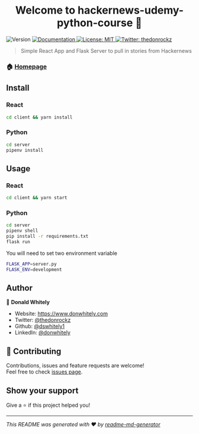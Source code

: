 <h1 align="center">Welcome to hackernews-udemy-python-course 👋</h1>
<p>
  <img alt="Version" src="https://img.shields.io/badge/version-1.0.0-blue.svg?cacheSeconds=2592000" />
  <a href="https://github.com/dswhitely1/hackernews-udemy-python-course/blob/master/README.md" target="_blank">
    <img alt="Documentation" src="https://img.shields.io/badge/documentation-yes-brightgreen.svg" />
  </a>
  <a href="https://github.com/dswhitely1/hackernews-udemy-python-course/blob/master/LICENSE" target="_blank">
    <img alt="License: MIT" src="https://img.shields.io/badge/License-MIT-brightgreen.svg" />
  </a>
  <a href="https://twitter.com/thedonrockz" target="_blank">
    <img alt="Twitter: thedonrockz" src="https://img.shields.io/twitter/follow/thedonrockz.svg?style=social" />
  </a>
</p>

> Simple React App and Flask Server to pull in stories from Hackernews

### 🏠 [Homepage](https://github.com/dswhitely1/hackernews-udemy-python-course/blob/master/README.md)

## Install

### React

```sh
cd client && yarn install
```

### Python
```sh
cd server
pipenv install
```

## Usage

### React

```sh
cd client && yarn start
```

### Python

```sh
cd server
pipenv shell
pip install -r requirements.txt
flask run
```

<p>You will need to set two environment variable</p>

```sh
FLASK_APP=server.py
FLASK_ENV=development
```

## Author

👤 **Donald Whitely**

* Website: https://www.donwhitely.com
* Twitter: [@thedonrockz](https://twitter.com/thedonrockz)
* Github: [@dswhitely1](https://github.com/dswhitely1)
* LinkedIn: [@donwhitely](https://linkedin.com/in/donwhitely)

## 🤝 Contributing

Contributions, issues and feature requests are welcome!<br />Feel free to check [issues page](https://github.com/dswhitely1/hackernews-udemy-python-course/issues). 

## Show your support

Give a ⭐️ if this project helped you!

***
_This README was generated with ❤️ by [readme-md-generator](https://github.com/kefranabg/readme-md-generator)_